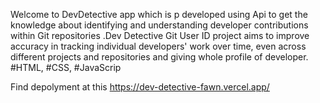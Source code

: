 Welcome to DevDetective app which is p developed using Api to get the knowledge about identifying and understanding developer 
contributions within Git repositories .Dev Detective Git User ID project aims to improve accuracy in tracking individual developers' work over 
time, even across different projects and repositories and giving whole profile of developer. 
#HTML, #CSS, #JavaScrip

Find depolyment at this https://dev-detective-fawn.vercel.app/
